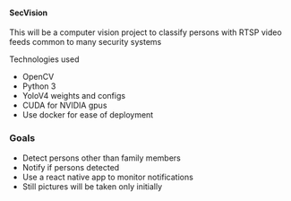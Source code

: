 #### SecVision

This will be a computer vision project to classify persons with RTSP video feeds common to many security systems

Technologies used
 - OpenCV
 - Python 3
 - YoloV4 weights and configs
 - CUDA for NVIDIA gpus
 - Use docker for ease of deployment

### Goals

 - Detect persons other than family members
 - Notify if persons detected
 - Use a react native app to monitor notifications
 - Still pictures will be taken only initially
